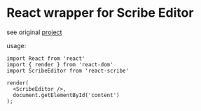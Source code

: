 # React wrapper for Scribe Editor
see original [project](https://github.com/guardian/scribe)

usage:
```
import React from 'react'
import { render } from 'react-dom'
import ScribeEditor from 'react-scribe'

render(
  <ScribeEditor />,
  document.getElementById('content')
);
```

